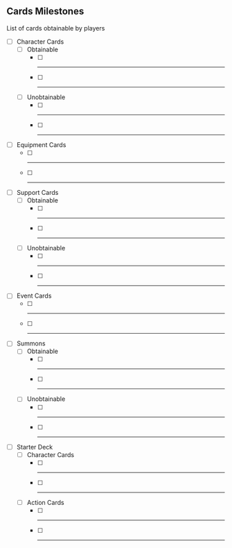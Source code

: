 ## Cards Milestones

List of cards obtainable by players

- [ ] Character Cards
  - [ ] Obtainable
    - [ ] __________
    - [ ] __________
  - [ ] Unobtainable
    - [ ] __________
    - [ ] __________
- [ ] Equipment Cards
  - [ ] __________
  - [ ] __________
- [ ] Support Cards
  - [ ] Obtainable
    - [ ] __________
    - [ ] __________
  - [ ] Unobtainable
    - [ ] __________
    - [ ] __________
- [ ] Event Cards
  - [ ] __________
  - [ ] __________
- [ ] Summons
  - [ ] Obtainable
    - [ ] __________
    - [ ] __________
  - [ ] Unobtainable
    - [ ] __________
    - [ ] __________
- [ ] Starter Deck
    - [ ] Character Cards
      - [ ] __________
      - [ ] __________
    - [ ] Action Cards
      - [ ] __________
      - [ ] __________
